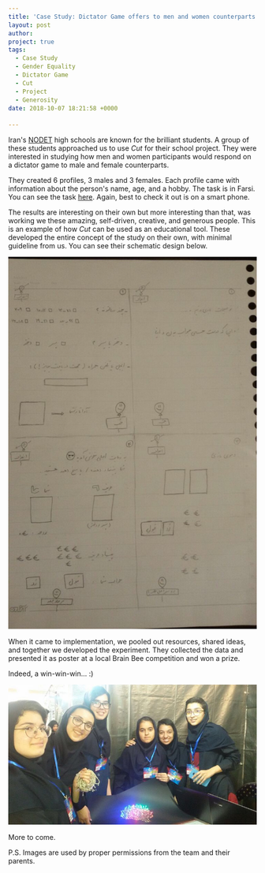 ```yaml
---
title: 'Case Study: Dictator Game offers to men and women counterparts in a sample of Iranian female high-school students'
layout: post
author:
project: true
tags:
  - Case Study
  - Gender Equality
  - Dictator Game
  - Cut
  - Project
  - Generosity
date: 2018-10-07 18:21:58 +0000

---
```

Iran's [NODET](https://en.wikipedia.org/wiki/National_Organization_for_Development_of_Exceptional_Talents) high schools are known for the brilliant students. A group of these students approached us to use *Cut* for their school project. They were interested in studying how men and women participants would respond on a dictator game to male and female counterparts.

They created 6 profiles, 3 males and 3 females. Each profile came with information about the person's name, age, and a hobby. The task is in Farsi. You can see the task [here](https://beta.cut.social/newui/#dictator). Again, best to check it out is on a smart phone.

The results are interesting on their own but more interesting than that, was working we these amazing, self-driven, creative, and generous people. This is an example of how *Cut* can be used as an educational tool. These developed the entire concept of the study on their own, with minimal guideline from us. You can see their schematic design below.

![Schematic](/uploads/2018/10/07/farzanegan1.jpg)

When it came to implementation, we pooled out resources, shared ideas, and together we developed the experiment. They collected the data and presented it as poster at a local Brain Bee competition and won a prize.

Indeed, a win-win-win... :)

![Farzanegan Kids](/uploads/2018/10/07/farzanegan2.jpg)

More to come.



P.S. Images are used by proper permissions from the team and their parents.